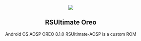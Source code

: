 <center>
<img src="https://avatars1.githubusercontent.com/u/36447844?s=460&v=4"><br>
<h2>RSUltimate Oreo</h2>
Android OS AOSP OREO 8.1.0 RSUltimate-AOSP is a custom ROM
